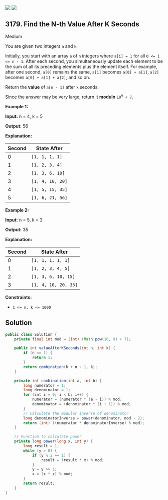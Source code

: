 [![](https://img.shields.io/github/stars/javadev/LeetCode-in-Java?label=Stars&style=flat-square)](https://github.com/javadev/LeetCode-in-Java)
[![](https://img.shields.io/github/forks/javadev/LeetCode-in-Java?label=Fork%20me%20on%20GitHub%20&style=flat-square)](https://github.com/javadev/LeetCode-in-Java/fork)

## 3179\. Find the N-th Value After K Seconds

Medium

You are given two integers `n` and `k`.

Initially, you start with an array `a` of `n` integers where `a[i] = 1` for all `0 <= i <= n - 1`. After each second, you simultaneously update each element to be the sum of all its preceding elements plus the element itself. For example, after one second, `a[0]` remains the same, `a[1]` becomes `a[0] + a[1]`, `a[2]` becomes `a[0] + a[1] + a[2]`, and so on.

Return the **value** of `a[n - 1]` after `k` seconds.

Since the answer may be very large, return it **modulo** <code>10<sup>9</sup> + 7</code>.

**Example 1:**

**Input:** n = 4, k = 5

**Output:** 56

**Explanation:**

| Second | State After      |
|--------|-------------------|
| 0      | `[1, 1, 1, 1]`   |
| 1      | `[1, 2, 3, 4]`   |
| 2      | `[1, 3, 6, 10]`  |
| 3      | `[1, 4, 10, 20]` |
| 4      | `[1, 5, 15, 35]` |
| 5      | `[1, 6, 21, 56]` |

**Example 2:**

**Input:** n = 5, k = 3

**Output:** 35

**Explanation:**

| Second | State After       |
|--------|-------------------|
| 0      | `[1, 1, 1, 1, 1]` |
| 1      | `[1, 2, 3, 4, 5]` |
| 2      | `[1, 3, 6, 10, 15]` |
| 3      | `[1, 4, 10, 20, 35]` |

**Constraints:**

*   `1 <= n, k <= 1000`

## Solution

```java
public class Solution {
    private final int mod = (int) (Math.pow(10, 9) + 7);

    public int valueAfterKSeconds(int n, int k) {
        if (n == 1) {
            return 1;
        }
        return combination(k + n - 1, k);
    }

    private int combination(int a, int b) {
        long numerator = 1;
        long denominator = 1;
        for (int i = 0; i < b; i++) {
            numerator = (numerator * (a - i)) % mod;
            denominator = (denominator * (i + 1)) % mod;
        }
        // Calculate the modular inverse of denominator
        long denominatorInverse = power(denominator, mod - 2);
        return (int) ((numerator * denominatorInverse) % mod);
    }

    // Function to calculate power
    private long power(long x, int y) {
        long result = 1;
        while (y > 0) {
            if (y % 2 == 1) {
                result = (result * x) % mod;
            }
            y = y >> 1;
            x = (x * x) % mod;
        }
        return result;
    }
}
```